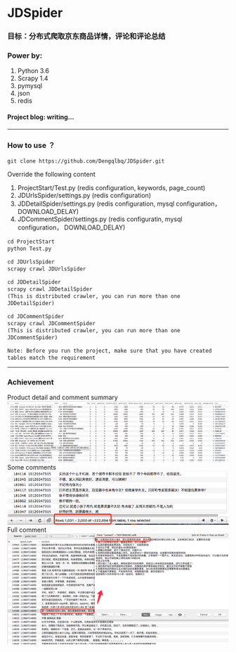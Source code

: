# JDSpider

### 目标：分布式爬取京东商品详情，评论和评论总结

### Power by:
1. Python 3.6
2. Scrapy 1.4
3. pymysql
4. json
5. redis

#### Project blog:  writing...
---
### How to use ？
```
git clone https://github.com/Dengqlbq/JDSpider.git
```

Override the following content
1. ProjectStart/Test.py  (redis configuration, keywords, page_count)
2. JDUrlsSpider/settings.py  (redis configuration)
3. JDDetailSpider/settings.py  (redis configuration, mysql configuration， DOWNLOAD_DELAY)
4. JDCommentSpider/settings.py  (redis configuratin, mysql configuration， DOWNLOAD_DELAY)

```
cd ProjectStart
python Test.py
```

```
cd JDUrlsSpider
scrapy crawl JDUrlsSpider
```

```
cd JDDetailSpider
scrapy crawl JDDetailSpider
(This is distributed crawler, you can run more than one JDDetailSpider)
```

```
cd JDCommentSpider
scrapy crawl JDCommentSpider
(This is distributed crawler, you can run more than one JDCommentSpider)
```

```
Note: Before you run the project, make sure that you have created tables match the requirement
```

---
### Achievement
Product detail and comment summary
![商品详情和评论总结](https://github.com/Dengqlbq/JDSpider/blob/master/Image/detail.png)
<br>
Some comments<br>
![部分评论数据](https://github.com/Dengqlbq/JDSpider/blob/master/Image/partial.png)
Full comment 
![评论都是完整评论](https://github.com/Dengqlbq/JDSpider/blob/master/Image/comment.png)
